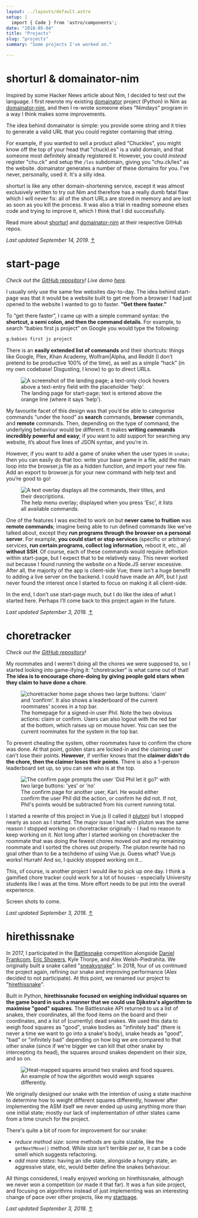 ```yaml
---
layout: ../layouts/default.astro
setup: |
  import { Code } from 'astro/components';
date: "2018-05-04"
title: "Projects"
slug: "projects"
summary: "Some projects I've worked on."

---
```


# shorturl & domainator-nim

Inspired by some Hacker News article about Nim, I decided to test out the
language. I first rewrote my existing
[domainator](https://github.com/phildenhoff/domainator) project (Python) in
Nim as [domainator-nim](https://github.com/phildenhoff/domainator-nim), and
then I re-wrote someone elses "Nimdays" program in a way I think makes some
improvements.

The idea behind domainator is simple: you provide some string and it tries to
generate a valid URL that you could register containing that string.

For example, if you wanted to sell a product alled "Chuckles", you might
know off the top of your head that "chuckl.es" is a valid domain, and that
someone most definitely already registered it. However, you could *instead*
register "chu.ck" and setup the `/les` subdomain, giving you "chu.ck/les" as
the website. domainator generates a number of these domains for you. I've
never, personally, used it. It's a silly idea.

shorturl is like any other domain-shortening service, except it was almost
exclusively written to try out Nim and therefore has a really dumb fatal flaw
which I will never fix: all of the short URLs are stored in memory and are
lost as soon as you kill the process. It was also a trial in reading someone
elses code and trying to improve it, which I think that I did successfully.

Read more about [shorturl](https://github.com/phildenhoff/shorturl) and
[domainator-nim](https://github.com/phildenhoff/domainator-nim) at their
respective GitHub repos.

_Last updated September 14, 2019._ [↑](#)

# start-page
_Check out the [GitHub repository](https://github.com/phildenhoff/start-page)! Live demo [here](/start)._

I usually only use the same few websites day-to-day. The idea behind start-page was that it would be a website built to get me from a browser I had just opened to the website I wanted to go to faster. **“Get there faster.”**

To “get there faster”, I came up with a simple command syntax: the **shortcut, a semi colon, and then the command details**. For example, to search “babies first js project” on Google you would type the following:

```js
g;babies first js project
```

There is an **easily extended list of commands** and their shortcuts: things like Google, Plex, Khan Academy, Wolfram|Alpha, and Reddit (I don’t pretend to be productive 100% of the time), as well as a simple “hack” (in my own codebase! Disgusting, I know) to go to direct URLs.

<figure>
  <img src="/assets/projects/startpage_v1/start.png"
alt="A screenshot of the landing page; a text-only clock hovers above a text-entry field with the placeholder 'help'." />
<figcaption>The landing page for start-page; text is entered above the orange line (where it says 'help').</figcaption>
</figure>

My favourite facet of this design was that you’d be able to categorise commands “under the hood” as **search** commands, **browser** commands, and **remote** commands. Then, depending on the type of command, the underlying behaviour would be different. It makes **writing commands incredibly powerful and easy**; if you want to add support for searching any website, it’s about five lines of JSON syntax, and you’re in.

However, if you want to add a game of snake when the user types in `snake;` then you can easily do that too: write your base game in a file, add the main loop into the browser.js file as a hidden function, and import your new file. Add an export to browser.js for your new command with help text and you’re good to go!

<figure>
<img src="/assets/projects/startpage_v1/start_overlay.png"
alt="A text overlay displays all the commands, their titles, and their descriptions." />
<figcaption>The help menu overlay; displayed when you press 'Esc', it lists all available commands.</figcaption>
</figure>

One of the features I was excited to work on but **never came to fruition** was **remote commands**; imagine being able to run defined commands like we’ve talked about, except they **run programs through the browser on a personal server**. For example, **you could start or stop services** (specific or arbitrary) services, **run certain programs, collect log information,** reboot it, etc., all **without SSH**. Of course, each of these commands would require definition within start-page, but I expect that to be relatively easy. This never worked out because I found running the website on a Node.JS server excessive. After all, the majority of the app is client-side Vue; there isn’t a huge benefit to adding a live server on the backend. I could have made an API, but I just never found the interest once I started to focus on making it all client-side.

In the end, I don’t use start-page much, but I do like the idea of what I started here. Perhaps I’ll come back to this project again in the future.

_Last updated September 3, 2018._ [↑](#)


# choretracker
_Check out the [GitHub repository](https://github.com/phildenhoff/choretracker)!_

My roommates and I weren't doing all the chores we were supposed to, so I started looking
into game-ifying it: "choretracker" is what came out of that! **The idea is to encourage
chore-doing by giving people gold stars when they claim to have done a chore**.

<figure>
<img
src="/assets/projects/choretracker/homepage_v1.png"
alt="choretracker home page shows two large buttons: 'claim' and 'confirm'. It also shows a leaderboard of the current roommates' scores in a top bar."/>
<figcaption>The homepage for a signed-in user Phil. Note the two obvious actions: claim or confirm. Users can also logout with the red bar at the bottom, which raises up on  mouse hover. You can see the current roommates for the system in the top bar.</figcaption>
</figure>

To prevent cheating the system, other roommates have to confirm the chore was done. At that point,
golden stars are locked-in and the claiming user can't lose their points. **However**, if
verifier knows that the **claimer didn't do the chore, then the claimer loses their
points**. There is also a 1-person leaderboard set up, so you can see who is at the top.

<figure>
<img
src="/assets/projects/choretracker/confirm_v1.png"
alt="The confirm page prompts the user 'Did Phil let it go?' with two large buttons: 'yes' or 'no'" />
<figcaption>The confirm page for another user, Karl. He would either confirm the user Phil did the action, or confirm he did not. If not, Phil's points would be subtracted from his current running total.</figcaption>
</figure>

I started a rewrite of this project in Vue.js (I called it
[pluton](https://github.com/phildenhoff/pluton-web)) but I stopped nearly as soon as I
started. The major issue I had with pluton was the same reason I stopped working on
choretracker originally - I had no reason to keep working on it. Not long after I started
working on choretracker the roommate that was doing the fewest chores moved out and my
remaining roommate and I sorted the chores out properly. The pluton rewrite had no goal
other than to be a techdemo of using Vue.js. Guess what? Vue.js works! Hurrah! And so,
I quickly stopped working on it...

This, of course, is another project I would like to pick up one day. I think a gamified
chore tracker could work for a lot of houses - especially University students like I was
at the time. More effort needs to be put into the overall experience.

Screen shots to come.

_Last updated September 3, 2018._ [↑](#)


# hirethissnake

In 2017, I participated in the [Battlesnake](https://www.battlesnake.io/) competition
alongside  [Daniel Frankcom](https://www.linkedin.com/in/daniel-frankcom-28a30a82/),
[Eric Showers](http://eric-showers.me/), Kyle Thorpe, and Alex Welsh-Piedrahita. We
originally built a snake called "[sneakysnake](https://github.com/hirethissnake/2017)". In 2018,
four of us continued the project again, refining our snake and improving performance
(Alex decided to not participate). At this point, we renamed our project to
"[hirethissnake](https://github.com/hirethissnake/2018)".

Built in Python, **hirethissnake focused on weighing individual squares on the game board in
such a manner that we could use Djikstra's algorithm to maximise "good" squares**. The
Battlesnake API returned to us a list of snakes, their coordinates, all the food items on
the board and their coordinates, and a list of (currently) dead snakes. We used this data
to weigh food squares as "good", snake bodies as "infinitely bad" (there is never a time
we want to go into a snake's body), snake heads as "good", "bad" or "infinitely bad"
depending on how big we are compared to that other snake (since if we're bigger we can
kill that other snake by intercepting its head), the squares around snakes dependent
on their size, and so on.

<figure>
<img src="/assets/projects/hirethissnake/snakes.svg"
alt="Heat-mapped squares around two snakes and food squares." />
<figcaption>An example of how the algorithm would weigh squares differently.</figcaption>
</figure>

We originally designed our snake with the intention of using a state machine to determine
how to weight different squares differently, however after implementing the ASM itself we
never ended up using anything more than one initial state; mostly our lack of
implementation of other states came from a time crunch for the project.

There's quite a bit of room for improvement for our snake:

 - *reduce method size*: some methods are quite sizable, like the `getNextMove()` method.
 While size isn't terrible _per se_, it can be a code smell which suggests refactoring.
 - *add more states*: having an idle state, alongside a hungry state, an aggressive state,
 etc, would better define the snakes behaviour.

All things considered, I really enjoyed working on hirethissnake, although we never won
a competition (or made it that far). It was a fun side project, and focusing on algorithms
instead of just implementing was an interesting change of pace over other projects, like
my [startpage](#start-page).

_Last updated September 3, 2018._ [↑](#)
